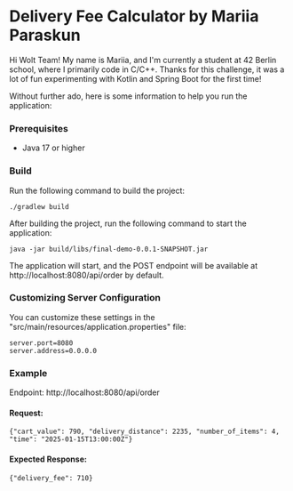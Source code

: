 # Delivery Fee Calculator by Mariia Paraskun

Hi Wolt Team! My name is Mariia, and I'm currently a student at 42 Berlin school, 
where I primarily code in C/C++. Thanks for this challenge, it was a lot of fun 
experimenting with Kotlin and Spring Boot for the first time!

Without further ado, here is some information to help you run the application:

### Prerequisites
- Java 17 or higher

### Build
Run the following command to build the project:
```
./gradlew build
```

After building the project, run the following command to start the application:
```
java -jar build/libs/final-demo-0.0.1-SNAPSHOT.jar
```

The application will start, and the POST endpoint 
will be available at http://localhost:8080/api/order by default.

### Customizing Server Configuration
You can customize these settings in the "src/main/resources/application.properties" file:
```
server.port=8080
server.address=0.0.0.0
```

### Example
Endpoint: http://localhost:8080/api/order

#### Request:
```
{"cart_value": 790, "delivery_distance": 2235, "number_of_items": 4, "time": "2025-01-15T13:00:00Z"}
```
#### Expected Response:
```
{"delivery_fee": 710}
```
